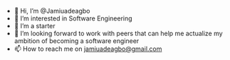 - 👋 Hi, I’m @Jamiuadeagbo
- 👀 I’m interested in Software Engineering
- 🌱 I’m a starter
- 💞️ I’m looking forward to work with peers that can help me actualize my ambition of becoming a software engineer
- 📫 How to reach me on jamiuadeagbo@gmail.com

<!---
Jamiuadeagbo/Jamiuadeagbo is a ✨ special ✨ repository because its `README.md` (this file) appears on your GitHub profile.
You can click the Preview link to take a look at your changes.
--->
